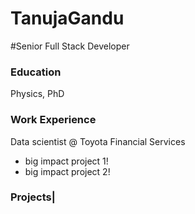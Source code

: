 # TanujaGandu
#Senior Full Stack Developer 
### Education
Physics, PhD
### Work Experience
Data scientist @ Toyota Financial Services
- big impact project 1!
- big impact project 2!
### Projects|
